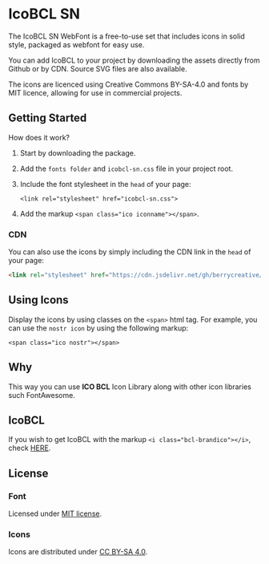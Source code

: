 # IcoBCL SN

The IcoBCL SN WebFont is a free-to-use set that includes icons in solid style, packaged as webfont for easy use.

You can add IcoBCL to your project by downloading the assets directly from Github or by CDN. Source SVG files are also available.

The icons are licenced using Creative Commons BY-SA-4.0 and fonts by MIT licence, allowing for use in commercial projects.


## Getting Started

How does it work? 

1. Start by downloading the package.
2. Add the ```fonts folder``` and ```icobcl-sn.css``` file in your project root.
3. Include the font stylesheet in the ```head``` of your page:

    ```<link rel="stylesheet" href="icobcl-sn.css">```

4. Add the markup ```<span class="ico iconname"></span>```.


### CDN 
You can also use the icons by simply including the CDN link in the ```head``` of your page:

```html 
<link rel="stylesheet" href="https://cdn.jsdelivr.net/gh/berrycreative/icobcl@main/icobcl-sn/icobcl-sn.css"> 
```


## Using Icons

Display the icons by using classes on the ```<span>``` html tag. For example, you can use the ```nostr icon``` by using the following markup:

```<span class="ico nostr"></span>```

## Why <span>

This way you can use **ICO BCL** Icon Library along with other icon libraries such FontAwesome.

## IcoBCL

If you wish to get IcoBCL with the markup ```<i class="bcl-brandico"></i>```, check [HERE](https://github.com/berrycreative/icobcl).

## License


### Font

Licensed under [MIT license](http://opensource.org/licenses/mit-license.html).

### Icons

Icons are distributed under [CC BY-SA 4.0](https://creativecommons.org/licenses/by-sa/4.0/).
